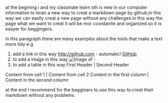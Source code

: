 at the begining i and my classmate learn sth is new in our computer information to leran a new way to creat a markdown page by github,in this way we can easlly creat a new page without any challenges.in this way the page what we want to creat it will be mor coordanite and organized.so it is easyer for beggingers.


 in this paragraph there are many examples about the tools that make a text more tidy e.g
 1. add a link in this way http://github.com - automatic!
[GitHub](http://github.com)
 2. to add a image in this way ![Image of -]()  
 3. to add  a table in this way First Header | Second Header

Content from cell 1 | Content from cell 
2 Content in the first column | Content in the second column

 at the end I recommend for the begginars to use this way to creat their markdown without any problems.
